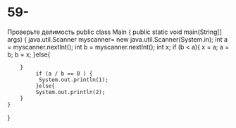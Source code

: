 # 59-
Проверьте делимость
public class Main
{
    public static void main(String[] args) {
         java.util.Scanner myscanner= new java.util.Scanner(System.in);
        int a = myscanner.nextInt();
        int b = myscanner.nextInt();
        int x;
            if (b < a){
             x = a;
             a = b;
             b = x;
              }else{
            
        } 
             if (a / b == 0 ) {
              System.out.println(1);
             }else{
             System.out.println(2);
        }
    }
}
